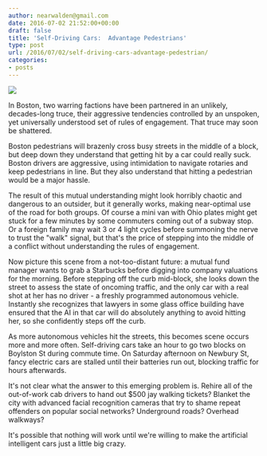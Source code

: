 ```yaml
---
author: nearwalden@gmail.com
date: 2016-07-02 21:52:00+00:00
draft: false
title: 'Self-Driving Cars:  Advantage Pedestrians'
type: post
url: /2016/07/02/self-driving-cars-advantage-pedestrian/
categories:
- posts
---
```


![](/images/2016/07/selfdrivingcars.jpg)






In Boston, two warring factions have been partnered in an unlikely, decades-long truce, their aggressive tendencies controlled by an unspoken, yet universally understood set of rules of engagement.  That truce may soon be shattered.





Boston pedestrians will brazenly cross busy streets in the middle of a block, but deep down they understand that getting hit by a car could really suck.  Boston drivers are aggressive, using intimidation to navigate rotaries and keep pedestrians in line.  But they also understand that hitting a pedestrian would be a major hassle.





The result of this mutual understanding might look horribly chaotic and dangerous to an outsider, but it generally works, making near-optimal use of the road for both groups.  Of course a mini van with Ohio plates might get stuck for a few minutes by some commuters coming out of a subway stop.  Or a foreign family may wait 3 or 4 light cycles before summoning the nerve to trust the "walk" signal, but that's the price of stepping into the middle of a conflict without understanding the rules of engagement.





Now picture this scene from a not-too-distant future:  a mutual fund manager wants to grab a Starbucks before digging into company valuations for the morning. Before stepping off the curb mid-block, she looks down the street to assess the state of oncoming traffic, and the only car with a real shot at her has no driver - a freshly programmed autonomous vehicle.  Instantly she recognizes that lawyers in some glass office building have ensured that the AI in that car will do absolutely anything to avoid hitting her, so she confidently steps off the curb.





As more autonomous vehicles hit the streets, this becomes scene occurs more and more often.  Self-driving cars take an hour to go two blocks on Boylston St during commute time.  On Saturday afternoon on Newbury St, fancy electric cars are stalled until their batteries run out, blocking traffic for hours afterwards.





It's not clear what the answer to this emerging problem is.  Rehire all of the  out-of-work cab drivers to hand out $500 jay walking tickets?  Blanket the city with advanced facial recognition cameras that try to shame repeat offenders on popular social networks?  Underground roads?  Overhead walkways?





It's possible that nothing will work until we're willing to make the artificial intelligent cars just a little big crazy.



